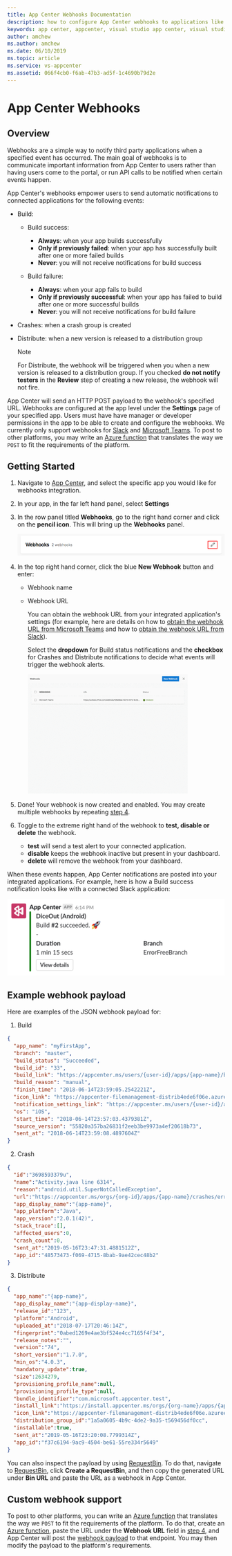 ```yaml
---
title: App Center Webhooks Documentation
description: how to configure App Center webhooks to applications like Slack, Microsoft Teams
keywords: app center, appcenter, visual studio app center, visual studio appcenter, webhook, webhooks, documentation, Slack, Microsoft Teams
author: amchew
ms.author: amchew
ms.date: 06/10/2019
ms.topic: article
ms.service: vs-appcenter
ms.assetid: 066f4cb0-f6ab-47b3-ad5f-1c4690b79d2e
---
```


# App Center Webhooks
## Overview

Webhooks are a simple way to notify third party applications when a specified event has occurred. The main goal of webhooks is to communicate important information from App Center to users rather than having users come to the portal, or run API calls to be notified when certain events happen.

App Center's webhooks empower users to send automatic notifications to connected applications for the following events:

- Build:
  - Build success:
    - **Always**: when your app builds successfully
    - **Only if previously failed**: when your app has successfully built after one or more failed builds
    - **Never**: you will not receive notifications for build success

  - Build failure:
    - **Always**: when your app fails to build
    - **Only if previously successful**: when your app has failed to build after one or more successful builds
    - **Never**: you will not receive notifications for build failure

- Crashes: when a crash group is created
- Distribute: when a new version is released to a distribution group
  > [!NOTE]
  > For Distribute, the webhook will be triggered when you when a new version is released to a distribution group. If you checked **do not notify testers** in the **Review** step of creating a new release, the webhook will not fire.

App Center will send an HTTP POST payload to the webhook's specified URL. Webhooks are configured at the app level under the **Settings** page of your specified app. Users must have have manager or developer permissions in the app to be able to create and configure the webhooks. We currently only support webhooks for [Slack](https://slack.com) and [Microsoft Teams](https://products.office.com/microsoft-teams/group-chat-software). To post to other platforms, you may write an [Azure function](https://docs.microsoft.com/azure/azure-functions/) that translates the way we `POST` to fit the requirements of the platform.

## Getting Started

1. Navigate to [App Center](https://appcenter.ms), and select the specific app you would like for webhooks integration.

2. In your app, in the far left hand panel, select **Settings**

3. In the row panel titled **Webhooks**, go to the right hand corner and click on the **pencil icon**. This will bring up the **Webhooks** panel.

    ![How to edit the webhook's settings](media/editWebhook.png)

4. <a name="step4"></a>In the top right hand corner, click the blue **New Webhook** button and enter:

   - Webhook name
   - Webhook URL

     You can obtain the webhook URL from your integrated application's settings (for example, here are details on how to [obtain the webhook URL from Microsoft Teams](https://docs.microsoft.com/microsoftteams/office-365-custom-connectors#develop-custom-connectors) and how to [obtain the webhook URL from Slack](https://get.slack.help/hc/articles/115005265063-Incoming-WebHooks-for-Slack)).

     Select the **dropdown** for Build status notifications and the **checkbox** for Crashes and Distribute notifications to decide what events will trigger the webhook alerts.

     ![How to create a new webhook](media/createNewWebhook.gif)

5. Done! Your webhook is now created and enabled. You may create multiple webhooks by repeating [step 4](#step4).

6. Toggle to the extreme right hand of the webhook to **test, disable or delete** the webhook.

   - **test** will send a test alert to your connected application.
   - **disable** keeps the webhook inactive but present in your dashboard.
   - **delete** will remove the webhook from your dashboard.

When these events happen, App Center notifications are posted into your integrated applications. For example, here is how a Build success notification looks like with a connected Slack application:

   ![Build success notification on Slack](media/buildSuccessNotificationOnSlack.png)

## Example webhook payload

Here are examples of the JSON <a name="webhookPayload"></a>webhook payload for:

1. Build

```JSON
{
  "app_name": "myFirstApp",
  "branch": "master",
  "build_status": "Succeeded",
  "build_id": "33",
  "build_link": "https://appcenter.ms/users/{user-id}/apps/{app-name}/build/branches/master/builds/33",
  "build_reason": "manual",
  "finish_time": "2018-06-14T23:59:05.2542221Z",
  "icon_link": "https://appcenter-filemanagement-distrib4ede6f06e.azureedge.net/f7794e4c-42f1-4e7c-8013-07ed2e1b733d/ic_launcher.png?sv=2020-02-18&sr=c&sig=gs4JfcWjpKeYH%2F%2Fg0jEtSKKbeRkug9q%2FldslmzzeOg0%3D&se=2020-02-26T08%3A57%3A58Z&sp=r",
  "notification_settings_link": "https://appcenter.ms/users/{user-id}/apps/{app-name}/settings/notifications",
  "os": "iOS",
  "start_time": "2018-06-14T23:57:03.4379381Z",
  "source_version": "55820a357ba26831f2eeb3be9973a4ef20618b73",
  "sent_at": "2018-06-14T23:59:08.4897604Z"
}
```
2. Crash

```JSON
{
  "id":"3698593379u",
  "name":"Activity.java line 6314",
  "reason":"android.util.SuperNotCalledException",
  "url":"https://appcenter.ms/orgs/{org-id}/apps/{app-name}/crashes/errors/3698273379u",
  "app_display_name":"{app-name}",
  "app_platform":"Java",
  "app_version":"2.0.1(42)",
  "stack_trace":[],
  "affected_users":0,
  "crash_count":0,
  "sent_at":"2019-05-16T23:47:31.4881512Z",
  "app_id":"48573473-f069-4715-8bab-9ae42cec48b2"
}
```

3. Distribute

```JSON
{
  "app_name":"{app-name}",
  "app_display_name":"{app-display-name}",
  "release_id":"123",
  "platform":"Android",
  "uploaded_at":"2018-07-17T20:46:14Z",
  "fingerprint":"0abed1269e4ae3bf524e4cc7165f4f34",
  "release_notes":"",
  "version":"74",
  "short_version":"1.7.0",
  "min_os":"4.0.3",
  "mandatory_update":true,
  "size":2634279,
  "provisioning_profile_name":null,
  "provisioning_profile_type":null,
  "bundle_identifier":"com.microsoft.appcenter.test",
  "install_link":"https://install.appcenter.ms/orgs/{org-name}/apps/{app-name}/releases/123?source=email",
  "icon_link":"https://appcenter-filemanagement-distrib4ede6f06e.azureedge.net/f7794e4c-42f1-4e7c-8013-07ed2e1b733d/ic_launcher.png?sv=2020-02-18&sr=c&sig=gs4JfcWjpKeYH%2F%2Fg0jEtSKKbeRkug9q%2FldslmzzeOg0%3D&se=2020-02-26T08%3A57%3A58Z&sp=r",
  "distribution_group_id":"1a5a0605-4b9c-4de2-9a35-t569456df0cc",
  "installable":true,
  "sent_at":"2019-05-16T23:20:08.7799314Z",
  "app_id":"f37c6194-9ac9-4504-be61-55re334r5649"
}
```

You can also inspect the payload by using [RequestBin](https://requestbin.com/). To do that, navigate to [RequestBin](https://requestbin.com/), click **Create a RequestBin**, and then copy the generated URL under **Bin URL** and paste the URL as a webhook in App Center.

## Custom webhook support

To post to other platforms, you can write an [Azure function](https://docs.microsoft.com/azure/azure-functions/functions-create-serverless-api) that translates the way we `POST` to fit the requirements of the platform. To do that, create an [Azure function](https://docs.microsoft.com/azure/azure-functions/functions-create-serverless-api), paste the URL under the **Webhook URL** field in [step 4](#step4), and App Center will post the [webhook payload](#example-webhook-payload) to that endpoint. You may then modify the payload to the platform's requirements.

